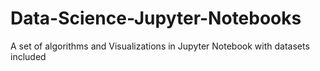 # Data-Science-Jupyter-Notebooks
A set of algorithms and Visualizations in Jupyter Notebook with datasets included
